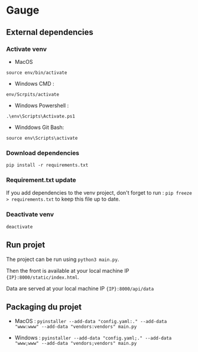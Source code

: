 # Gauge

## External dependencies

### Activate venv

* MacOS

`source env/bin/activate`

* Windows CMD :

`env/Scrpits/activate`

* Windows Powershell :

`.\env\Scripts\Activate.ps1`

* Winddows Git Bash:

`source env\Scripts\activate`

### Download dependencies

`pip install -r requirements.txt`

### Requirement.txt update

If you add dependencies to the venv project, don't forget to run :
`pip freeze > requirements.txt` to keep this file up to date.

### Deactivate venv

`deactivate` 

## Run projet

The project can be run using `python3 main.py`.

Then the front is available at your local machine IP `{IP}:8000/static/index.html`.

Data are served at your local machine IP `{IP}:8000/api/data`

## Packaging du projet 

- MacOS : `pyinstaller --add-data "config.yaml:." --add-data "www:www" --add-data "vendors:vendors" main.py`

- Windows : `pyinstaller --add-data "config.yaml;." --add-data "www;www" --add-data "vendors;vendors" main.py`
